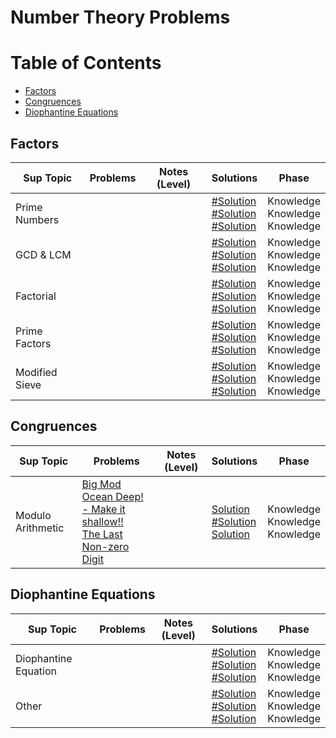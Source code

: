 # Number Theory Problems

Table of Contents
=================
- [Factors](#Factors)
- [Congruences](#congruences)
- [Diophantine Equations](#diophantine-equations)


## Factors
Sup Topic    | Problems | Notes (Level)| Solutions| Phase
-------------| -------------   |-------------| -------------|-------------
Prime Numbers| []()<br>  []()<br>  []()<br>  | |[#Solution]()<br> [#Solution]()<br> [#Solution]()<br> | Knowledge<br> Knowledge<br> Knowledge<br>| 
GCD & LCM| []()<br>  []()<br>  []()<br>  | |[#Solution]()<br> [#Solution]()<br> [#Solution]()<br> | Knowledge<br> Knowledge<br> Knowledge<br>| 
Factorial| []()<br>  []()<br>  []()<br>  | |[#Solution]()<br> [#Solution]()<br> [#Solution]()<br> | Knowledge<br> Knowledge<br> Knowledge<br>| 
Prime Factors| []()<br>  []()<br>  []()<br>  | |[#Solution]()<br> [#Solution]()<br> [#Solution]()<br> | Knowledge<br> Knowledge<br> Knowledge<br>| 
Modified Sieve| []()<br>  []()<br>  []()<br>  | |[#Solution]()<br> [#Solution]()<br> [#Solution]()<br> | Knowledge<br> Knowledge<br> Knowledge<br>| 

## Congruences
Sup Topic    | Problems | Notes (Level)| Solutions| Phase
-------------| -------------   |-------------| -------------|-------------
Modulo Arithmetic| [Big Mod](https://uva.onlinejudge.org/index.php?option=com_onlinejudge&Itemid=8&page=show_problem&problem=310)<br>  [Ocean Deep! - Make it shallow!!](https://uva.onlinejudge.org/index.php?option=com_onlinejudge&Itemid=8&category=24&page=show_problem&problem=1117)<br>  [The Last Non-zero Digit](https://uva.onlinejudge.org/index.php?option=com_onlinejudge&Itemid=8&category=24&page=show_problem&problem=1153)<br>  | |[Solution](https://github.com/basmaashouur/Competitive-Programming/blob/master/Solutions-library/mathematics-solutions/number-theory-solutions/374-UVa.cpp)<br> [#Solution]()<br> [Solution](https://github.com/basmaashouur/Competitive-Programming/blob/master/Solutions-library/mathematics-solutions/number-theory-solutions/10212-UVA.cpp)<br> | Knowledge<br> Knowledge<br> Knowledge<br>| 

## Diophantine Equations
Sup Topic    | Problems | Notes (Level)| Solutions| Phase
-------------| -------------   |-------------| -------------|-------------
Diophantine Equation| []()<br>  []()<br>  []()<br>  | |[#Solution]()<br> [#Solution]()<br> [#Solution]()<br> | Knowledge<br> Knowledge<br> Knowledge<br>| 
Other| []()<br>  []()<br>  []()<br>  | |[#Solution]()<br> [#Solution]()<br> [#Solution]()<br> | Knowledge<br> Knowledge<br> Knowledge<br>| 
